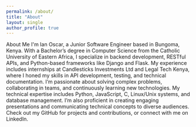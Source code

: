 ```yaml
---
permalink: /about/
title: "About"
layout: single
author_profile: true
---
```

About Me
I'm Ian Oscar, a Junior Software Engineer based in Bungoma, Kenya. With a Bachelor’s degree in Computer Science from the Catholic University of Eastern Africa, I specialize in backend development, RESTful APIs, and Python-based frameworks like Django and Flask. My experience includes internships at Candlesticks Investments Ltd and Legal Tech Kenya, where I honed my skills in API development, testing, and technical documentation.
I’m passionate about solving complex problems, collaborating in teams, and continuously learning new technologies. My technical expertise includes Python, JavaScript, C, Linux/Unix systems, and database management. I’m also proficient in creating engaging presentations and communicating technical concepts to diverse audiences.
Check out my GitHub for projects and contributions, or connect with me on LinkedIn.
